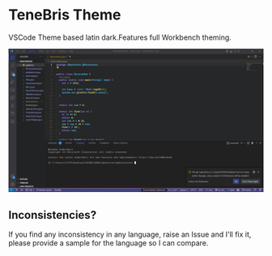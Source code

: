 # TeneBris Theme

VSCode Theme based latin dark.Features full Workbench theming.

![Getting Started](./Screenshot.png)

## Inconsistencies?
If you find any inconsistency in any language, raise an Issue and I'll fix it, please provide a sample for the language so I can compare.

